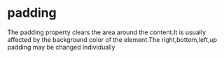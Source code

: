 # padding
The padding property clears the area around the content.It is usually affected by the background color of the element.The right,bottom,left,up padding may be changed individually
